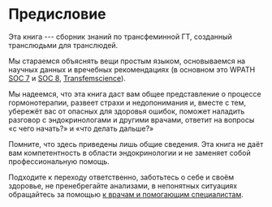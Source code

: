 # Предисловие

Эта книга --- сборник знаний по трансфеминной ГТ,
созданный транслюдьми для транслюдей.

Мы стараемся объяснять вещи простым языком,
основываемся на научных данных и вречебных рекомендациях
(в основном это WPATH [SOC 7] и [SOC 8], [Transfemscience]).

Мы надеемся, что эта книга даст вам общее представление о процессе гормонотерапии,
развеет страхи и недопонимания и, вместе с тем, убережёт вас от опасных для здоровья ошибок,
поможет наладить разговор с эндокринологами и другими врачами,
ответит на вопросы «с чего начать?» и «что делать дальше?»

Помните, что здесь приведены лишь общие сведения.
Эта книга не даёт вам компетентность в области эндокринологии
и не заменяет собой профессиональную помощь.

Подходите к переходу ответственно,
заботьтесь о себе и своём здоровье,
не пренебрегайте анализами,
в непонятных ситуациях обращайтесь за помощью
[к врачам и помогающим специалистам](endocrynology/risks/shit-happened.md).

[SOC 7]: https://www.wpath.org/publications/soc
[SOC 8]: https://www.wpath.org/soc8
[Transfemscience]: https://transfemscience.org/

<!--

----

{{ #include incl/authors.md }}

-->
